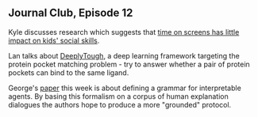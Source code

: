 ## Journal Club, Episode 12

Kyle discusses research which suggests that [time on screens has little impact on kids' social skills](https://www.sciencedaily.com/releases/2020/04/200413103532.htm).

Lan talks about [DeeplyTough](https://pubs.acs.org/doi/abs/10.1021/acs.jcim.9b00554), a deep learning framework targeting the protein pocket matching problem - try to answer whether a pair of protein pockets can bind to the same ligand.

George's [paper](https://arxiv.org/abs/1903.02409) this week is about defining a grammar for interpretable agents. By basing this formalism on a corpus of human explanation dialogues the authors hope to produce a more "grounded" protocol.

<script src="http://s3.amazonaws.com/dataskeptic.com/player.js" playlist="https://portal.dataskeptic.com/api/s3/serverless-crawl/user/dataskeptic/members/journal-club/2020/deeply-tough-framework-grammar-for-agents-too-much-screen-time/d4bc2481-4afa-4eae-919d-fb53de887813.mp3" transcription="https://portal.dataskeptic.com/api/s3/serverless-crawl/user/dataskeptic/members/journal-club/2020/deeply-tough-framework-grammar-for-agents-too-much-screen-time/d4bc2481-4afa-4eae-919d-fb53de887813.timeseries.player.json" title="" artist="" album="" artwork="" playerId="d8b3ea03-4d2f-4de1-9a42-52d97e07ddb4"></script>

